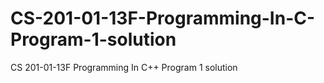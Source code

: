 # CS-201-01-13F-Programming-In-C-Program-1-solution
CS 201-01-13F Programming In C++ Program 1 solution

